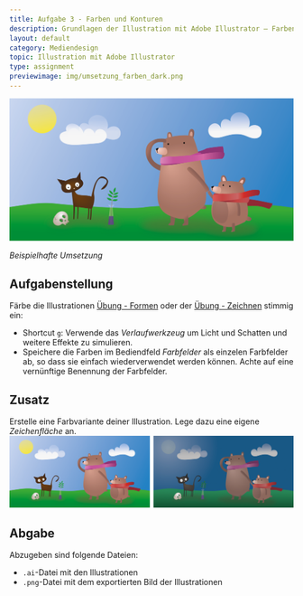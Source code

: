 ```yaml
---
title: Aufgabe 3 - Farben und Konturen
description: Grundlagen der Illustration mit Adobe Illustrator – Farben und Konturen - Aufgabe
layout: default
category: Mediendesign
topic: Illustration mit Adobe Illustrator
type: assignment
previewimage: img/umsetzung_farben_dark.png
---
```


 
![Beispielhafte Umsetzung](img/umsetzung_farben_bright.png)

_Beispielhafte Umsetzung_


## Aufgabenstellung
Färbe die Illustrationen [Übung - Formen](11_illustration_forms_assigment.md) oder der [Übung - Zeichnen](12_illustration_draw_assigment.md) stimmig ein:

- Shortcut `g`: Verwende das _Verlaufwerkzeug_ um Licht und Schatten und weitere Effekte zu simulieren.
- Speichere die Farben im Bediendfeld _Farbfelder_ als einzelen Farbfelder ab, so dass sie einfach wiederverwendet werden können. Achte auf eine vernünftige Benennung der Farbfelder.

## Zusatz
Erstelle eine Farbvariante deiner Illustration. Lege dazu eine eigene _Zeichenfläche_ an.
![Beispielhafte Umsetzung](./img/umsetzung_farben.png)

## Abgabe
Abzugeben sind folgende Dateien:
- `.ai`-Datei mit den Illustrationen
- `.png`-Datei mit dem exportierten Bild der Illustrationen
